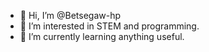 - 👋 Hi, I’m @Betsegaw-hp
- 👀 I’m interested in STEM and programming.
- 🌱 I’m currently learning anything useful.


<!---
Betsegaw-hp/Betsegaw-hp is a ✨ special ✨ repository because its `README.md` (this file) appears on your GitHub profile.
You can click the Preview link to take a look at your changes.
--->
